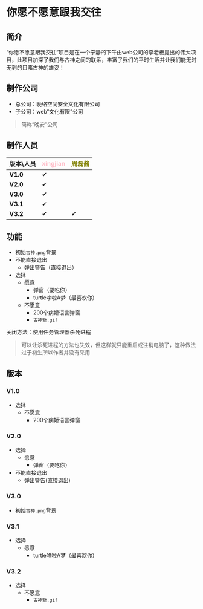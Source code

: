 
# 你愿不愿意跟我交往
## 简介
“你愿不愿意跟我交往”项目是在一个宁静的下午由web公司的李老板提出的伟大项目，此项目加深了我们与古神之间的联系，丰富了我们的平时生活并让我们能无时无刻的目睹古神的雄姿！

## 制作公司
- 总公司：晚络空间安全文化有限公司
- 子公司：web“文化有限”公司
> 简称“晚安”公司

## 制作人员
|版本\人员|<font color="Pink">xingjian|<font color="Olive">周磊酱|
|-|-|-|
|**V1.0**|✔
|**V2.0**|✔
|**V3.0**|✔
|**V3.1**|✔
|**V3.2**|✔|✔

## 功能
- 初始`古神.png`背景
- 不能直接退出
  - 弹出警告（直接退出）
- 选择
  - 愿意
    - 弹窗（要吃你）
    - turtle哆啦A梦（最喜欢你）
  - 不愿意
    - 200个病娇语言弹窗
    - `古神斩.gif`

关闭方法：使用任务管理器杀死进程
> 可以让杀死进程的方法也失效，但这样就只能重启或注销电脑了，这种做法过于初生所以作者并没有采用

## 版本
### V1.0
- 选择
  - 不愿意
    - 200个病娇语言弹窗

### V2.0
- 选择
  - 愿意
    - 弹窗（要吃你）
- 不能直接退出
  - 弹出警告(直接退出)

### V3.0
- 初始`古神.png`背景

### V3.1
- 选择
  - 愿意
    - turtle哆啦A梦（最喜欢你）

### V3.2
- 选择
  - 不愿意
    - `古神斩.gif`
